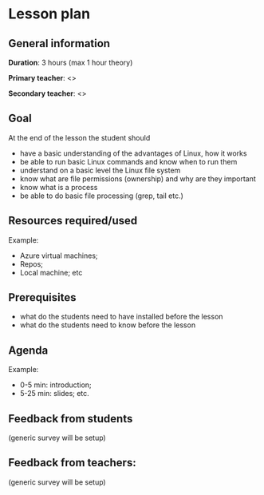 # Lesson plan

## General information

**Duration**: 3 hours (max 1 hour theory)

**Primary teacher**: <>

**Secondary teacher**: <>

## Goal
At the end of the lesson the student should 
- have a basic understanding of the advantages of Linux, how it works
- be able to run basic Linux commands and know when to run them
- understand on a basic level the Linux file system
- know what are file permissions (ownership) and why are they important
- know what is a process
- be able to do basic file processing (grep, tail etc.)

## Resources required/used
Example:
- Azure virtual machines;
- Repos;
- Local machine; etc

## Prerequisites
- what do the students need to have installed before the lesson
- what do the students need to know before the lesson

## Agenda
Example:
- 0-5 min: introduction;
- 5-25 min: slides; etc.

## Feedback from students
(generic survey will be setup)

## Feedback from teachers:
(generic survey will be setup)

